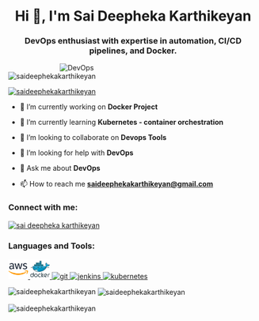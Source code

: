 <h1 align="center">Hi 👋, I'm Sai Deepheka Karthikeyan</h1>
<h3 align="center">DevOps enthusiast with expertise in automation, CI/CD pipelines, and Docker.</h3>

<img align="right" alt="DevOps" width="400" src="https://www.google.com/url?sa=i&url=https%3A%2F%2Fgithub.com%2FCodemasterDevops421%2FCodemasterDevops421&psig=AOvVaw3wzb4dex3EPrPNV3b8FIPW&ust=1741426193052000&source=images&cd=vfe&opi=89978449&ved=0CBMQjRxqFwoTCKjyu6vU94sDFQAAAAAdAAAAABBw">

<p align="left"> <img src="https://komarev.com/ghpvc/?username=saideephekakarthikeyan&label=Profile%20views&color=0e75b6&style=flat" alt="saideephekakarthikeyan" /> </p>

<p align="left"> <a href="https://github.com/ryo-ma/github-profile-trophy"><img src="https://github-profile-trophy.vercel.app/?username=saideephekakarthikeyan" alt="saideephekakarthikeyan" /></a> </p>

- 🔭 I’m currently working on **Docker Project**

- 🌱 I’m currently learning **Kubernetes - container orchestration**

- 👯 I’m looking to collaborate on **Devops Tools**

- 🤝 I’m looking for help with **DevOps**

- 💬 Ask me about **DevOps**

- 📫 How to reach me **saideephekakarthikeyan@gmail.com**

<h3 align="left">Connect with me:</h3>
<p align="left">
<a href="https://linkedin.com/in/sai deepheka karthikeyan" target="blank"><img align="center" src="https://raw.githubusercontent.com/rahuldkjain/github-profile-readme-generator/master/src/images/icons/Social/linked-in-alt.svg" alt="sai deepheka karthikeyan" height="30" width="40" /></a>
</p>

<h3 align="left">Languages and Tools:</h3>
<p align="left"> <a href="https://aws.amazon.com" target="_blank" rel="noreferrer"> <img src="https://raw.githubusercontent.com/devicons/devicon/master/icons/amazonwebservices/amazonwebservices-original-wordmark.svg" alt="aws" width="40" height="40"/> </a> <a href="https://www.docker.com/" target="_blank" rel="noreferrer"> <img src="https://raw.githubusercontent.com/devicons/devicon/master/icons/docker/docker-original-wordmark.svg" alt="docker" width="40" height="40"/> </a> <a href="https://git-scm.com/" target="_blank" rel="noreferrer"> <img src="https://www.vectorlogo.zone/logos/git-scm/git-scm-icon.svg" alt="git" width="40" height="40"/> </a> <a href="https://www.jenkins.io" target="_blank" rel="noreferrer"> <img src="https://www.vectorlogo.zone/logos/jenkins/jenkins-icon.svg" alt="jenkins" width="40" height="40"/> </a> <a href="https://kubernetes.io" target="_blank" rel="noreferrer"> <img src="https://www.vectorlogo.zone/logos/kubernetes/kubernetes-icon.svg" alt="kubernetes" width="40" height="40"/> </a> </p>

<p><img align="left" src="https://github-readme-stats.vercel.app/api/top-langs?username=saideephekakarthikeyan&show_icons=true&locale=en&layout=compact" alt="saideephekakarthikeyan" /></p>

<p>&nbsp;<img align="center" src="https://github-readme-stats.vercel.app/api?username=saideephekakarthikeyan&show_icons=true&locale=en" alt="saideephekakarthikeyan" /></p>

<p><img align="center" src="https://github-readme-streak-stats.herokuapp.com/?user=saideephekakarthikeyan&" alt="saideephekakarthikeyan" /></p>



